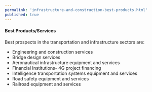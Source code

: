```yaml
--- 
permalink: 'infrastructure-and-construction-best-products.html' 
published: true 
---
```

<h4 id="infrastructure-and-construction-best-products">Best Products/Services</h4>

Best prospects in the transportation and infrastructure sectors are:

* Engineering and construction services
* Bridge design services
* Aeronautical infrastructure equipment and services
* Financial Institutions- 4G project financing
* Intelligence transportation systems equipment and services
* Road safety equipment and services
* Railroad equipment and services

